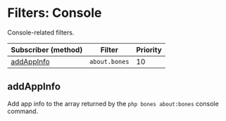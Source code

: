 # Filters: Console

Console-related filters.

| Subscriber (method)         | Filter          | Priority |
|-----------------------------|-----------------|----------|
| [addAppInfo](#addappinfo)   | `about.bones`   | 10       |

## addAppInfo

Add app info to the array returned by the `php bones about:bones` console command.
